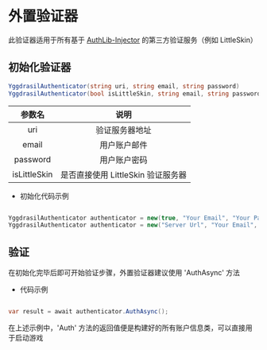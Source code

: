 # 外置验证器

此验证器适用于所有基于 [AuthLib-Injector](https://github.com/yushijinhun/authlib-injector) 的第三方验证服务（例如 LittleSkin）

## 初始化验证器

``` C#
YggdrasilAuthenticator(string uri, string email, string password)
YggdrasilAuthenticator(bool isLittleSkin, string email, string password)
```

|参数名|说明|
|:------:|:----:|
|uri | 验证服务器地址 |
|email | 用户账户邮件 |
|password | 用户账户密码 |
|isLittleSkin | 是否直接使用 LittleSkin 验证服务器 |

- 初始化代码示例

``` C#

YggdrasilAuthenticator authenticator = new(true, "Your Email", "Your Password");
YggdrasilAuthenticator authenticator = new("Server Url", "Your Email", "Your Password");

```

## 验证
在初始化完毕后即可开始验证步骤，外置验证器建议使用 'AuthAsync' 方法

- 代码示例

``` C#

var result = await authenticator.AuthAsync();

```

在上述示例中，'Auth' 方法的返回值便是构建好的所有账户信息类，可以直接用于启动游戏
